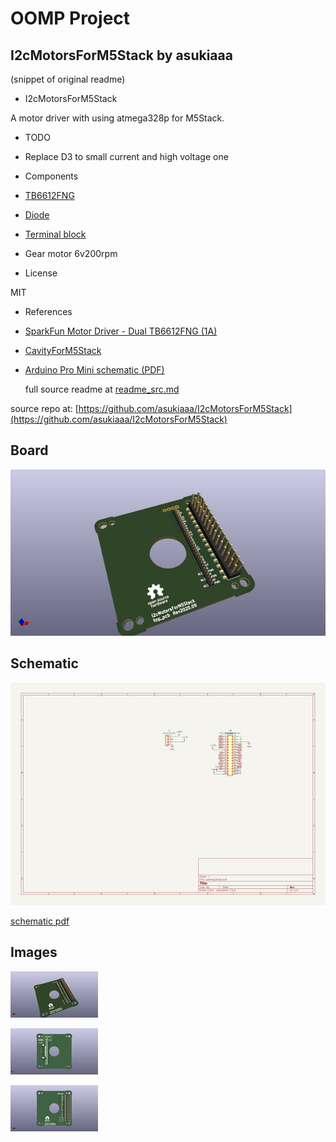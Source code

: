 # OOMP Project  
## I2cMotorsForM5Stack  by asukiaaa  
  
(snippet of original readme)  
  
- I2cMotorsForM5Stack  
  
A motor driver with using atmega328p for M5Stack.  
  
- TODO  
  
- Replace D3 to small current and high voltage one  
  
- Components  
  
- [TB6612FNG](http://akizukidenshi.com/catalog/g/gI-11317/)  
- [Diode](https://akizukidenshi.com/catalog/g/gI-02073/)  
- [Terminal block](https://akizukidenshi.com/catalog/g/gP-08370/)  
- Gear motor 6v200rpm  
  
- License  
  
MIT  
  
- References  
  
- [SparkFun Motor Driver - Dual TB6612FNG (1A)](https://www.sparkfun.com/products/14451)  
- [CavityForM5Stack](https://github.com/asukiaaa/CavityForM5Stack)  
- [Arduino Pro Mini schematic (PDF)](https://www.arduino.cc/en/uploads/Main/Arduino-Pro-Mini-schematic.pdf)  
  
  full source readme at [readme_src.md](readme_src.md)  
  
source repo at: [https://github.com/asukiaaa/I2cMotorsForM5Stack](https://github.com/asukiaaa/I2cMotorsForM5Stack)  
## Board  
  
[![working_3d.png](working_3d_600.png)](working_3d.png)  
## Schematic  
  
[![working_schematic.png](working_schematic_600.png)](working_schematic.png)  
  
[schematic pdf](working_schematic.pdf)  
## Images  
  
[![working_3d.png](working_3d_140.png)](working_3d.png)  
  
[![working_3d_back.png](working_3d_back_140.png)](working_3d_back.png)  
  
[![working_3d_front.png](working_3d_front_140.png)](working_3d_front.png)  
